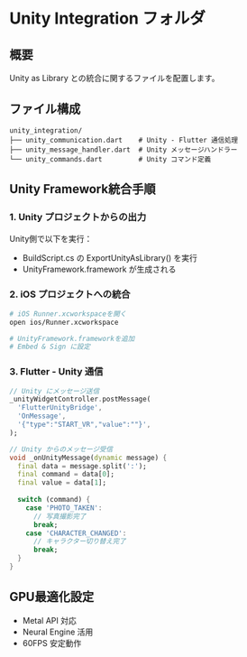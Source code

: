# Unity Integration フォルダ

## 概要
Unity as Library との統合に関するファイルを配置します。

## ファイル構成
```
unity_integration/
├── unity_communication.dart    # Unity - Flutter 通信処理
├── unity_message_handler.dart  # Unity メッセージハンドラー
└── unity_commands.dart         # Unity コマンド定義
```

## Unity Framework統合手順

### 1. Unity プロジェクトからの出力
Unity側で以下を実行：
- BuildScript.cs の ExportUnityAsLibrary() を実行
- UnityFramework.framework が生成される

### 2. iOS プロジェクトへの統合
```bash
# iOS Runner.xcworkspaceを開く
open ios/Runner.xcworkspace

# UnityFramework.frameworkを追加
# Embed & Sign に設定
```

### 3. Flutter - Unity 通信
```dart
// Unity にメッセージ送信
_unityWidgetController.postMessage(
  'FlutterUnityBridge',
  'OnMessage',
  '{"type":"START_VR","value":""}',
);

// Unity からのメッセージ受信
void _onUnityMessage(dynamic message) {
  final data = message.split(':');
  final command = data[0];
  final value = data[1];
  
  switch (command) {
    case 'PHOTO_TAKEN':
      // 写真撮影完了
      break;
    case 'CHARACTER_CHANGED':
      // キャラクター切り替え完了
      break;
  }
}
```

## GPU最適化設定
- Metal API 対応
- Neural Engine 活用
- 60FPS 安定動作